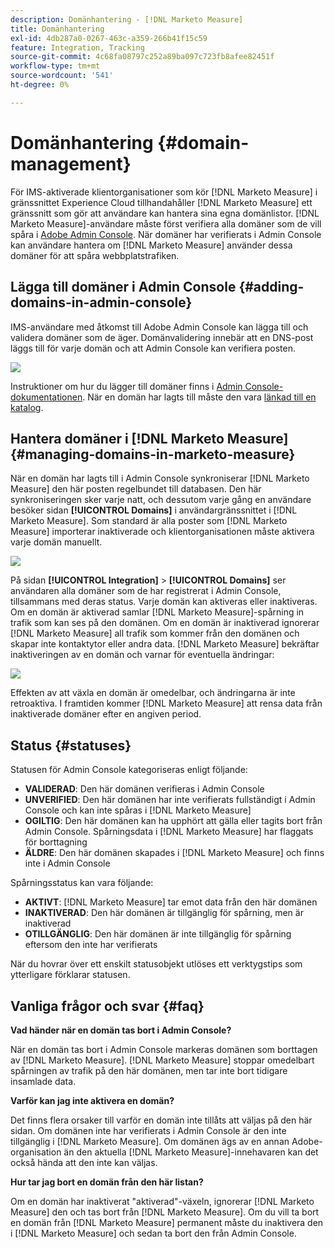 ```yaml
---
description: Domänhantering - [!DNL Marketo Measure]
title: Domänhantering
exl-id: 4db287a0-0267-463c-a359-266b41f15c59
feature: Integration, Tracking
source-git-commit: 4c68fa08797c252a89ba097c723fb8afee82451f
workflow-type: tm+mt
source-wordcount: '541'
ht-degree: 0%

---
```


# Domänhantering {#domain-management}

För IMS-aktiverade klientorganisationer som kör [!DNL Marketo Measure] i gränssnittet Experience Cloud tillhandahåller [!DNL Marketo Measure] ett gränssnitt som gör att användare kan hantera sina egna domänlistor. [!DNL Marketo Measure]-användare måste först verifiera alla domäner som de vill spåra i [Adobe Admin Console](https://adminconsole.adobe.com/). När domäner har verifierats i Admin Console kan användare hantera om [!DNL Marketo Measure] använder dessa domäner för att spåra webbplatstrafiken.

## Lägga till domäner i Admin Console {#adding-domains-in-admin-console}

IMS-användare med åtkomst till Adobe Admin Console kan lägga till och validera domäner som de äger. Domänvalidering innebär att en DNS-post läggs till för varje domän och att Admin Console kan verifiera posten.

![](assets/domain-management-1.png)

Instruktioner om hur du lägger till domäner finns i [Admin Console-dokumentationen](https://helpx.adobe.com/enterprise/using/add-domains-directories.html). När en domän har lagts till måste den vara [länkad till en katalog](https://helpx.adobe.com/enterprise/using/add-domains-directories.html#link-domains-to-directoies).

## Hantera domäner i [!DNL Marketo Measure] {#managing-domains-in-marketo-measure}

När en domän har lagts till i Admin Console synkroniserar [!DNL Marketo Measure] den här posten regelbundet till databasen. Den här synkroniseringen sker varje natt, och dessutom varje gång en användare besöker sidan **[!UICONTROL Domains]** i användargränssnittet i [!DNL Marketo Measure]. Som standard är alla poster som [!DNL Marketo Measure] importerar inaktiverade och klientorganisationen måste aktivera varje domän manuellt.

![](assets/domain-management-2.png)

På sidan **[!UICONTROL Integration]** > **[!UICONTROL Domains]** ser användaren alla domäner som de har registrerat i Admin Console, tillsammans med deras status. Varje domän kan aktiveras eller inaktiveras. Om en domän är aktiverad samlar [!DNL Marketo Measure]-spårning in trafik som kan ses på den domänen. Om en domän är inaktiverad ignorerar [!DNL Marketo Measure] all trafik som kommer från den domänen och skapar inte kontaktytor eller andra data. [!DNL Marketo Measure] bekräftar inaktiveringen av en domän och varnar för eventuella ändringar:

![](assets/domain-management-3.png)

Effekten av att växla en domän är omedelbar, och ändringarna är inte retroaktiva. I framtiden kommer [!DNL Marketo Measure] att rensa data från inaktiverade domäner efter en angiven period.

## Status {#statuses}

Statusen för Admin Console kategoriseras enligt följande:

* **VALIDERAD**: Den här domänen verifieras i Admin Console
* **UNVERIFIED**: Den här domänen har inte verifierats fullständigt i Admin Console och kan inte spåras i [!DNL Marketo Measure]
* **OGILTIG**: Den här domänen kan ha upphört att gälla eller tagits bort från Admin Console. Spårningsdata i [!DNL Marketo Measure] har flaggats för borttagning
* **ÄLDRE**: Den här domänen skapades i [!DNL Marketo Measure] och finns inte i Admin Console

Spårningsstatus kan vara följande:

* **AKTIVT**: [!DNL Marketo Measure] tar emot data från den här domänen
* **INAKTIVERAD**: Den här domänen är tillgänglig för spårning, men är inaktiverad
* **OTILLGÄNGLIG**: Den här domänen är inte tillgänglig för spårning eftersom den inte har verifierats

När du hovrar över ett enskilt statusobjekt utlöses ett verktygstips som ytterligare förklarar statusen.

## Vanliga frågor och svar {#faq}

**Vad händer när en domän tas bort i Admin Console?**

När en domän tas bort i Admin Console markeras domänen som borttagen av [!DNL Marketo Measure]. [!DNL Marketo Measure] stoppar omedelbart spårningen av trafik på den här domänen, men tar inte bort tidigare insamlade data.

**Varför kan jag inte aktivera en domän?**

Det finns flera orsaker till varför en domän inte tillåts att väljas på den här sidan. Om domänen inte har verifierats i Admin Console är den inte tillgänglig i [!DNL Marketo Measure]. Om domänen ägs av en annan Adobe-organisation än den aktuella [!DNL Marketo Measure]-innehavaren kan det också hända att den inte kan väljas.

**Hur tar jag bort en domän från den här listan?**

Om en domän har inaktiverat &quot;aktiverad&quot;-växeln, ignorerar [!DNL Marketo Measure] den och tas bort från [!DNL Marketo Measure]. Om du vill ta bort en domän från [!DNL Marketo Measure] permanent måste du inaktivera den i [!DNL Marketo Measure] och sedan ta bort den från Admin Console.
